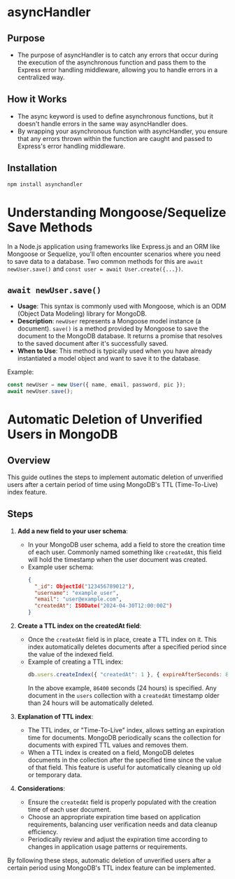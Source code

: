 # asyncHandler

## Purpose
- The purpose of asyncHandler is to catch any errors that occur during the execution of the asynchronous function and pass them to the Express error handling middleware, allowing you to handle errors in a centralized way.

## How it Works
- The async keyword is used to define asynchronous functions, but it doesn't handle errors in the same way asyncHandler does.
- By wrapping your asynchronous function with asyncHandler, you ensure that any errors thrown within the function are caught and passed to Express's error handling middleware.

## Installation
```bash
npm install asynchandler
```

# Understanding Mongoose/Sequelize Save Methods

In a Node.js application using frameworks like Express.js and an ORM like Mongoose or Sequelize, you'll often encounter scenarios where you need to save data to a database. Two common methods for this are `await newUser.save()` and `const user = await User.create({...})`.

## `await newUser.save()`

- **Usage**: This syntax is commonly used with Mongoose, which is an ODM (Object Data Modeling) library for MongoDB.
- **Description**: `newUser` represents a Mongoose model instance (a document). `save()` is a method provided by Mongoose to save the document to the MongoDB database. It returns a promise that resolves to the saved document after it's successfully saved.
- **When to Use**: This method is typically used when you have already instantiated a model object and want to save it to the database.

Example:
```javascript
const newUser = new User({ name, email, password, pic });
await newUser.save();
``` 
# Automatic Deletion of Unverified Users in MongoDB

## Overview
This guide outlines the steps to implement automatic deletion of unverified users after a certain period of time using MongoDB's TTL (Time-To-Live) index feature.

## Steps

1. **Add a new field to your user schema**: 
   - In your MongoDB user schema, add a field to store the creation time of each user. Commonly named something like `createdAt`, this field will hold the timestamp when the user document was created.
   - Example user schema:
     ```json
     {
       "_id": ObjectId("123456789012"),
       "username": "example_user",
       "email": "user@example.com",
       "createdAt": ISODate("2024-04-30T12:00:00Z")
     }
     ```

2. **Create a TTL index on the createdAt field**: 
   - Once the `createdAt` field is in place, create a TTL index on it. This index automatically deletes documents after a specified period since the value of the indexed field.
   - Example of creating a TTL index:
     ```javascript
     db.users.createIndex({ "createdAt": 1 }, { expireAfterSeconds: 86400 })
     ```
     In the above example, `86400` seconds (24 hours) is specified. Any document in the `users` collection with a `createdAt` timestamp older than 24 hours will be automatically deleted.

3. **Explanation of TTL index**: 
   - The TTL index, or "Time-To-Live" index, allows setting an expiration time for documents. MongoDB periodically scans the collection for documents with expired TTL values and removes them.
   - When a TTL index is created on a field, MongoDB deletes documents in the collection after the specified time since the value of that field. This feature is useful for automatically cleaning up old or temporary data.

4. **Considerations**:
   - Ensure the `createdAt` field is properly populated with the creation time of each user document.
   - Choose an appropriate expiration time based on application requirements, balancing user verification needs and data cleanup efficiency.
   - Periodically review and adjust the expiration time according to changes in application usage patterns or requirements.

By following these steps, automatic deletion of unverified users after a certain period using MongoDB's TTL index feature can be implemented.

